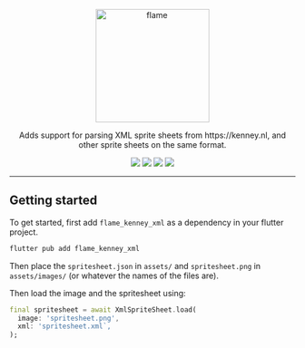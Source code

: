 <!-- markdownlint-disable MD013 -->
<p align="center">
  <a href="https://flame-engine.org">
    <img alt="flame" width="200px" src="https://user-images.githubusercontent.com/6718144/101553774-3bc7b000-39ad-11eb-8a6a-de2daa31bd64.png">
  </a>
</p>

<p align="center">
Adds support for parsing XML sprite sheets from https://kenney.nl, and other sprite sheets on the same format.
</p>

<p align="center">
  <a title="Pub" href="https://pub.dev/packages/flame_kenney_xml" ><img src="https://img.shields.io/pub/v/flame_kenney_xml.svg?style=popout" /></a>
  <a title="Test" href="https://github.com/flame-engine/flame/actions?query=workflow%3Acicd+branch%3Amain"><img src="https://github.com/flame-engine/flame/workflows/cicd/badge.svg?branch=main&event=push"/></a>
  <a title="Discord" href="https://discord.gg/pxrBmy4"><img src="https://img.shields.io/discord/509714518008528896.svg"/></a>
  <a title="Melos" href="https://github.com/invertase/melos"><img src="https://img.shields.io/badge/maintained%20with-melos-f700ff.svg"/></a>
</p>

---
<!-- markdownlint-enable MD013 -->


## Getting started

To get started, first add `flame_kenney_xml` as a dependency in your flutter project.

```bash
flutter pub add flame_kenney_xml
```

Then place the `spritesheet.json` in `assets/` and `spritesheet.png` in `assets/images/`
(or whatever the names of the files are).

Then load the image and the spritesheet using:

```dart
final spritesheet = await XmlSpriteSheet.load(
  image: 'spritesheet.png',
  xml: 'spritesheet.xml`,
);
```
